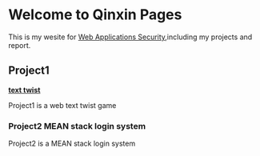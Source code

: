 # Welcome to Qinxin Pages

This is my wesite for [Web Applications Security](http://websec.prof.ninja/),including my projects and report. 


## Project1
[**text twist**](https://qxzhang1994.github.io/text-twist/)

Project1 is a web text twist game


### Project2 **MEAN stack login system**

Project2 is a MEAN stack login system 

